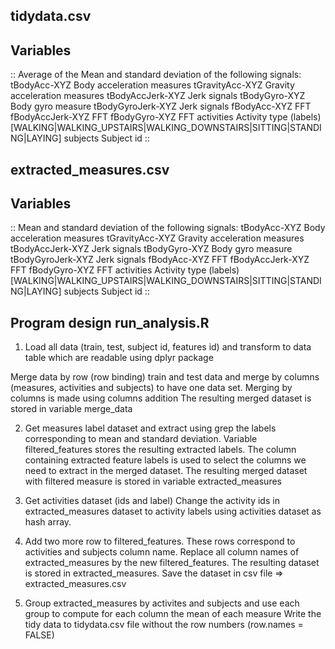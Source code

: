 


tidydata.csv
-----------

Variables
---

::
  Average of the Mean and standard deviation of the following signals:
  tBodyAcc-XYZ            Body acceleration measures
  tGravityAcc-XYZ         Gravity acceleration measures
  tBodyAccJerk-XYZ        Jerk signals
  tBodyGyro-XYZ           Body gyro measure
  tBodyGyroJerk-XYZ       Jerk signals
  fBodyAcc-XYZ            FFT
  fBodyAccJerk-XYZ        FFT
  fBodyGyro-XYZ           FFT
  activities              Activity type (labels) [WALKING|WALKING_UPSTAIRS|WALKING_DOWNSTAIRS|SITTING|STANDING|LAYING]
  subjects                Subject id
::

extracted_measures.csv
-----------

Variables
---

::
  Mean and standard deviation of the following signals:
  tBodyAcc-XYZ            Body acceleration measures
  tGravityAcc-XYZ         Gravity acceleration measures
  tBodyAccJerk-XYZ        Jerk signals
  tBodyGyro-XYZ           Body gyro measure
  tBodyGyroJerk-XYZ       Jerk signals
  fBodyAcc-XYZ            FFT
  fBodyAccJerk-XYZ        FFT
  fBodyGyro-XYZ           FFT
  activities              Activity type (labels) [WALKING|WALKING_UPSTAIRS|WALKING_DOWNSTAIRS|SITTING|STANDING|LAYING]
  subjects                Subject id
::

Program design
run_analysis.R 
-----------

1. Load all data (train, test, subject id, features id)
and transform to data table which are readable using dplyr package

Merge data by row (row binding) train and test data 
and merge by columns (measures, activities and subjects) to have one data set.
Merging by columns is made using columns addition
The resulting merged dataset is stored in variable merge_data


2. Get measures label dataset
and extract using grep the labels corresponding to mean and standard deviation.
Variable filtered_features stores the resulting extracted labels.
The column containing extracted feature labels is used to select the columns we need
to extract in the merged dataset.
The resulting merged dataset with filtered measure is stored in variable extracted_measures


3. Get activities dataset (ids and label)
Change the activity ids in extracted_measures dataset to activity labels using activities dataset as hash array.


4. Add two more row to filtered_features.
These rows correspond to activities and subjects column name.
Replace all column names of extracted_measures by the new filtered_features.
The resulting dataset is stored in extracted_measures.
Save the dataset in csv file => extracted_measures.csv


5. Group extracted_measures by activites and subjects
and use each group to compute for each column the mean of each measure
Write the tidy data to tidydata.csv file without the row numbers (row.names = FALSE)
